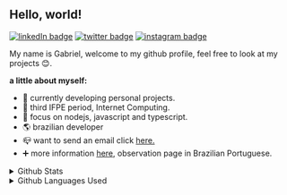 ## Hello, world!

[![linkedIn badge](https://img.shields.io/badge/gabriel4g-blue?style=flat-square&logo=linkedin)](https://www.linkedin.com/in/gabriel4g/)
[![twitter badge](https://img.shields.io/badge/gabol4g-blue?style=flat-square&logo=twitter)](https://twitter.com/gabol4g)
[![instagram badge](https://img.shields.io/badge/gabol.sk8-blue?style=flat-square&logo=instagram)](https://www.instagram.com/gabol.sk8/)

My name is Gabriel, welcome to my github profile, feel free to look at my projects :blush:.

**a little about myself:**
 - :running: currently developing personal projects.
 - :school: third IFPE period, Internet Computing.
 - :notebook: focus on nodejs, javascript and typescript.
 - :earth_americas: brazilian developer
 - :mailbox_closed: want to send an email click [here.](mailto:grupo.mariz@outlook.com)
 - :heavy_plus_sign: more information [here](https://gabriel4g.github.io/about/), observation page in Brazilian Portuguese.

<details>
    <summary>Github Stats</summary>
    <img width="320px" 
    src="https://github-readme-stats.vercel.app/api/top-langs/?username=gabriel4g&hide=html&layout=compact&theme=" alt="">

</details>
<details>
    <summary>Github Languages Used</summary>
    <img width="320px" src="https://github-readme-stats.vercel.app/api?username=gabriel4g&theme=" alt="">
</details>
